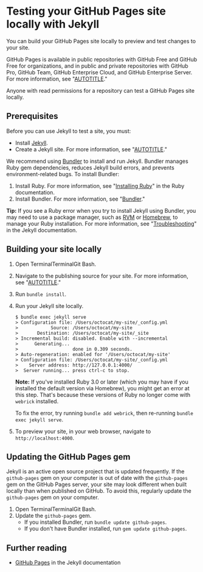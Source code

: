 # Testing your GitHub Pages site locally with Jekyll

You can build your GitHub Pages site locally to preview and test changes to your site.

GitHub Pages is available in public repositories with GitHub Free and GitHub Free for organizations, and in public and private repositories with GitHub Pro, GitHub Team, GitHub Enterprise Cloud, and GitHub Enterprise Server. For more information, see "[AUTOTITLE](/get-started/learning-about-github/githubs-plans)."

Anyone with read permissions for a repository can test a GitHub Pages site locally.

## Prerequisites

Before you can use Jekyll to test a site, you must:
- Install [Jekyll](https://jekyllrb.com/docs/installation/).
- Create a Jekyll site. For more information, see "[AUTOTITLE](/pages/setting-up-a-github-pages-site-with-jekyll/creating-a-github-pages-site-with-jekyll)."

We recommend using [Bundler](https://bundler.io/) to install and run Jekyll. Bundler manages Ruby gem dependencies, reduces Jekyll build errors, and prevents environment-related bugs. To install Bundler:

 1. Install Ruby. For more information, see "[Installing Ruby](https://www.ruby-lang.org/en/documentation/installation/)" in the Ruby documentation.
 1. Install Bundler. For more information, see "[Bundler](https://bundler.io/)."

<div class="ghd-tool mac">

<div class="ghd-spotlight ghd-spotlight-tip border rounded-1 my-3 p-3 f5 color-border-accent-emphasis color-bg-accent">

**Tip:** If you see a Ruby error when you try to install Jekyll using Bundler, you may need to use a package manager, such as [RVM](https://rvm.io/) or [Homebrew](https://brew.sh/), to manage your Ruby installation. For more information, see "[Troubleshooting](https://jekyllrb.com/docs/troubleshooting/#jekyll--macos)" in the Jekyll documentation.

</div>

</div>

## Building your site locally

1. Open <span class="platform-mac">Terminal</span><span class="platform-linux">Terminal</span><span class="platform-windows">Git Bash</span>.
1. Navigate to the publishing source for your site. For more information, see "[AUTOTITLE](/pages/getting-started-with-github-pages/configuring-a-publishing-source-for-your-github-pages-site)."
1. Run `bundle install`.
1. Run your Jekyll site locally.

   ```shell
   $ bundle exec jekyll serve
   > Configuration file: /Users/octocat/my-site/_config.yml
   >            Source: /Users/octocat/my-site
   >       Destination: /Users/octocat/my-site/_site
   > Incremental build: disabled. Enable with --incremental
   >      Generating...
   >                    done in 0.309 seconds.
   > Auto-regeneration: enabled for '/Users/octocat/my-site'
   > Configuration file: /Users/octocat/my-site/_config.yml
   >    Server address: http://127.0.0.1:4000/
   >  Server running... press ctrl-c to stop.
   ```

   <div class="ghd-spotlight ghd-spotlight-note border rounded-1 my-3 p-3 f5 color-border-accent-emphasis color-bg-accent">

   **Note:** If you've installed Ruby 3.0 or later (which you may have if you installed the default version via Homebrew), you might get an error at this step. That's because these versions of Ruby no longer come with `webrick` installed.

   To fix the error, try running `bundle add webrick`, then re-running `bundle exec jekyll serve`.
   </div>

1. To preview your site, in your web browser, navigate to `http://localhost:4000`.

## Updating the GitHub Pages gem

Jekyll is an active open source project that is updated frequently. If the `github-pages` gem on your computer is out of date with the `github-pages` gem on the GitHub Pages server, your site may look different when built locally than when published on GitHub. To avoid this, regularly update the `github-pages` gem on your computer.

1. Open <span class="platform-mac">Terminal</span><span class="platform-linux">Terminal</span><span class="platform-windows">Git Bash</span>.
1. Update the `github-pages` gem.
    - If you installed Bundler, run `bundle update github-pages`.
    - If you don't have Bundler installed, run `gem update github-pages`.

## Further reading

- [GitHub Pages](https://jekyllrb.com/docs/github-pages/) in the Jekyll documentation
